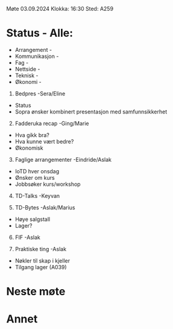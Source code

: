 Møte 03.09.2024 Klokka: 16:30 Sted: A259

# Status - Alle:
- Arrangement - 
- Kommunikasjon - 
- Fag - 
- Nettside - 
- Teknisk - 
- Økonomi - 

1. Bedpres -Sera/Eline
  - Status
  - Sopra ønsker kombinert presentasjon med samfunnsikkerhet

2. Fadderuka recap -Ging/Marie
  - Hva gikk bra?
  - Hva kunne vært bedre?
  - Økonomisk

3. Faglige arrangementer -Eindride/Aslak
  - IoTD hver onsdag
  - Ønsker om kurs
  - Jobbsøker kurs/workshop

4. TD-Talks -Keyvan

5. TD-Bytes -Aslak/Marius
  - Høye salgstall
  - Lager?

6. FIF -Aslak

7. Praktiske ting -Aslak
  - Nøkler til skap i kjeller
  - Tilgang lager (A039)
  


# Neste møte
# Annet